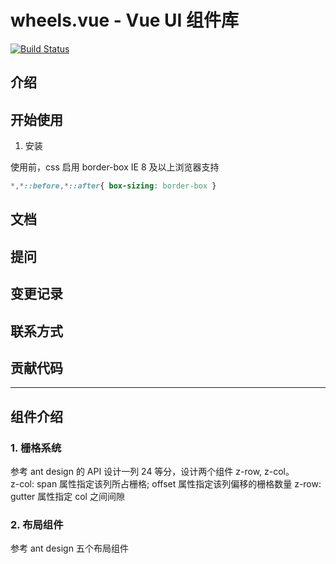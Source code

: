 # wheels.vue - Vue UI 组件库

[![Build Status](https://travis-ci.com/dogezhou/wheels.vue.svg?token=S9BrsoFPAZWAy5gdzFSy&branch=master)](https://travis-ci.com/dogezhou/wheels.vue)

## 介绍

## 开始使用

1. 安装

使用前，css 启用 border-box
IE 8 及以上浏览器支持
```css
*,*::before,*::after{ box-sizing: border-box }
```

## 文档

## 提问

## 变更记录

## 联系方式

## 贡献代码


---
## 组件介绍

### 1. 栅格系统
参考 ant design 的 API 设计一列 24 等分，设计两个组件 z-row, z-col。  
z-col: span 属性指定该列所占栅格; offset 属性指定该列偏移的栅格数量
z-row: gutter 属性指定 col 之间间隙

### 2. 布局组件
参考 ant design 五个布局组件